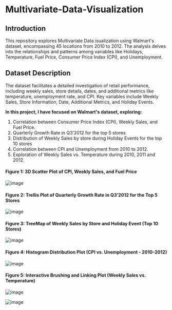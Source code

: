 # Multivariate-Data-Visualization

## Introduction

This repository explores Multivariate Data isualization using Walmart's dataset, encompassing 45 locations from 2010 to 2012. The analysis delves into the relationships and patterns among variables like Holidays, Temperature, Fuel Price, Consumer Price Index (CPI), and Unemployment.

## Dataset Description

The dataset facilitates a detailed investigation of retail performance, including weekly sales, store details, dates, and additional metrics like temperature, unemployment rate, and CPI. Key variables include Weekly Sales, Store Information, Date, Additional Metrics, and Holiday Events.

**In this project, I have focused on Walmart's dataset, exploring:**

1.	Correlation between Consumer Price Index (CPI), Weekly Sales, and Fuel Price.
2.	Quarterly Growth Rate in Q3’2012 for the top 5 stores
3.	Distribution of Weekly Sales by store during Holiday Events for the top 10 stores
4.	Correlation between CPI and Unemployment from 2010 to 2012.
5.	Exploration of Weekly Sales vs. Temperature during 2010, 2011 and 2012.

#### Figure 1: 3D Scatter Plot of CPI, Weekly Sales, and Fuel Price

![image](https://github.com/sunitiarora45/Multivariate-Data-Visualization/assets/131208092/05710193-2569-4422-907e-014f6e5e8a86)

#### Figure 2: Trellis Plot of Quarterly Growth Rate in Q3’2012 for the Top 5 Stores

![image](https://github.com/sunitiarora45/Multivariate-Data-Visualization/assets/131208092/c4c20337-38a4-4d0f-ab3d-0a2f23313b08)

#### Figure 3: TreeMap of Weekly Sales by Store and Holiday Event (Top 10 Stores)

![image](https://github.com/sunitiarora45/Multivariate-Data-Visualization/assets/131208092/d2ac687a-dfb2-4070-8c24-37876aeb2c40)

#### Figure 4: Histogram Distribution Plot (CPI vs. Unemployment - 2010-2012)

![image](https://github.com/sunitiarora45/Multivariate-Data-Visualization/assets/131208092/a02131c7-0d8a-4bcb-ba84-c1143cbc088b)

#### Figure 5: Interactive Brushing and Linking Plot (Weekly Sales vs. Temperature)

![image](https://github.com/sunitiarora45/Multivariate-Data-Visualization/assets/131208092/4ad0f223-97f6-4026-aaaf-8968c35a929f)

![image](https://github.com/sunitiarora45/Multivariate-Data-Visualization/assets/131208092/e05846ef-2c54-4906-bfda-d512cedc529a)












